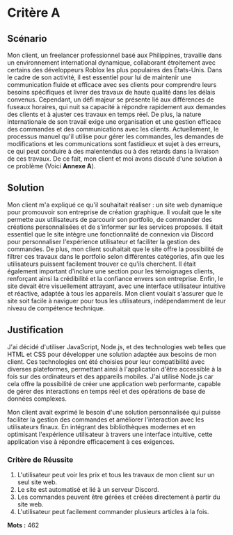 # Critère A

## Scénario

Mon client, un freelancer professionnel basé aux Philippines, travaille dans un environnement international dynamique, collaborant étroitement avec certains des développeurs Roblox les plus populaires des États-Unis. Dans le cadre de son activité, il est essentiel pour lui de maintenir une communication fluide et efficace avec ses clients pour comprendre leurs besoins spécifiques et livrer des travaux de haute qualité dans les délais convenus. Cependant, un défi majeur se présente lié aux différences de fuseaux horaires, qui nuit sa capacité à répondre rapidement aux demandes des clients et à ajuster ces travaux en temps réel. De plus, la nature internationale de son travail exige une organisation et une gestion efficace des commandes et des communications avec les clients. Actuellement, le processus manuel qu'il utilise pour gérer les commandes, les demandes de modifications et les communications sont fastidieux et sujet à des erreurs, ce qui peut conduire à des malentendus ou à des retards dans la livraison de ces travaux. De ce fait, mon client et moi avons discuté d'une solution à ce problème (Voici **Annexe A**).

## Solution

Mon client m'a expliqué ce qu'il souhaitait réaliser : un site web dynamique pour promouvoir son entreprise de création graphique. Il voulait que le site permette aux utilisateurs de parcourir son portfolio, de commander des créations personnalisées et de s'informer sur les services proposés. Il était essentiel que le site intègre une fonctionnalité de connexion via Discord pour personnaliser l'expérience utilisateur et faciliter la gestion des commandes. De plus, mon client souhaitait que le site offre la possibilité de filtrer ces travaux dans le portfolio selon différentes catégories, afin que les utilisateurs puissent facilement trouver ce qu'ils cherchent. Il était également important d'inclure une section pour les témoignages clients, renforçant ainsi la crédibilité et la confiance envers son entreprise. Enfin, le site devait être visuellement attrayant, avec une interface utilisateur intuitive et réactive, adaptée à tous les appareils. Mon client voulait s'assurer que le site soit facile à naviguer pour tous les utilisateurs, indépendamment de leur niveau de compétence technique.

## Justification

J'ai décidé d'utiliser JavaScript, Node.js, et des technologies web telles que HTML et CSS pour développer une solution adaptée aux besoins de mon client. Ces technologies ont été choisies pour leur compatibilité avec diverses plateformes, permettant ainsi à l'application d'être accessible à la fois sur des ordinateurs et des appareils mobiles. J'ai utilisé Node.js car cela offre la possibilité de créer une application web performante, capable de gérer des interactions en temps réel et des opérations de base de données complexes.

Mon client avait exprimé le besoin d'une solution personnalisée qui puisse faciliter la gestion des commandes et améliorer l'interaction avec les utilisateurs finaux. En intégrant des bibliothèques modernes et en optimisant l'expérience utilisateur à travers une interface intuitive, cette application vise à répondre efficacement à ces exigences.

### Critère de Réussite

1. L'utilisateur peut voir les prix et tous les travaux de mon client sur un seul site web.
2. Le site est automatisé et lié à un serveur Discord.
3. Les commandes peuvent être gérées et créées directement à partir du site web.
4. L'utilisateur peut facilement commander plusieurs articles à la fois.


**Mots :** 462